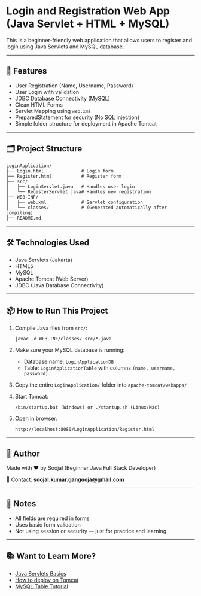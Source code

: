 
# Login and Registration Web App (Java Servlet + HTML + MySQL)

This is a beginner-friendly web application that allows users to register and login using Java Servlets and MySQL database.

---

## 🚀 Features

- User Registration (Name, Username, Password)
- User Login with validation
- JDBC Database Connectivity (MySQL)
- Clean HTML Forms
- Servlet Mapping using `web.xml`
- PreparedStatement for security (No SQL injection)
- Simple folder structure for deployment in Apache Tomcat

---

## 🗂 Project Structure

```
LoginApplication/
├── Login.html              # Login form
├── Register.html           # Register form
├── src/
│   ├── LoginServlet.java   # Handles user login
│   └── RegisterServlet.java# Handles new registration
├── WEB-INF/
│   ├── web.xml             # Servlet configuration
│   └── classes/            # (Generated automatically after compiling)
├── README.md
```

---

## 🛠 Technologies Used

- Java Servlets (Jakarta)
- HTML5
- MySQL
- Apache Tomcat (Web Server)
- JDBC (Java Database Connectivity)

---

## 📦 How to Run This Project

1. Compile Java files from `src/`:
   ```
   javac -d WEB-INF/classes/ src/*.java
   ```

2. Make sure your MySQL database is running:
   - Database name: `LoginApplicationDB`
   - Table: `LoginApplicationTable` with columns `(name, username, password)`

3. Copy the entire `LoginApplication/` folder into `apache-tomcat/webapps/`

4. Start Tomcat:
   ```
   /bin/startup.bat (Windows) or ./startup.sh (Linux/Mac)
   ```

5. Open in browser:
   ```
   http://localhost:8080/LoginApplication/Register.html
   ```

---

## 🙌 Author

Made with ❤️ by Soojal (Beginner Java Full Stack Developer)

📧 Contact: **soojal.kumar.gangooja@gmail.com**

---

## 📌 Notes

- All fields are required in forms
- Uses basic form validation
- Not using session or security — just for practice and learning

---

## 📚 Want to Learn More?

- [Java Servlets Basics](https://www.javatpoint.com/servlet-tutorial)
- [How to deploy on Tomcat](https://www.geeksforgeeks.org/servlet-application-deployment-in-tomcat/)
- [MySQL Table Tutorial](https://www.w3schools.com/sql/sql_create_table.asp)